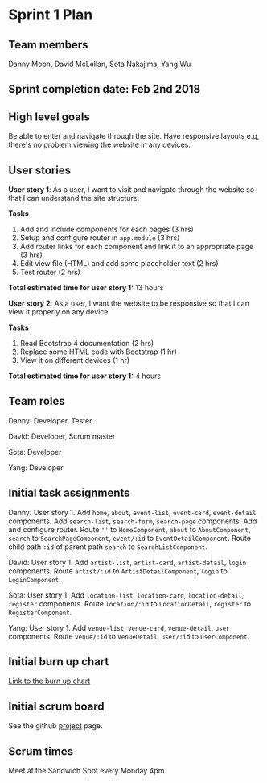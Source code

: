 # Sprint 1 Plan

## Team members
Danny Moon, David McLellan, Sota Nakajima, Yang Wu

## Sprint completion date: Feb 2nd 2018

## High level goals
Be able to enter and navigate through the site. Have responsive layouts e.g, there's no problem viewing the website in any devices.

## User stories

**User story 1**: As a user, I want to visit and navigate through the website so that I can understand the site structure.

**Tasks**
1. Add and include components for each pages (3 hrs)
2. Setup and configure router in ```app.module``` (3 hrs)
3. Add router links for each component and link it to an appropriate page (3 hrs)
4. Edit view file (HTML) and add some placeholder text (2 hrs)
5. Test router (2 hrs)

**Total estimated time for user story 1:** 13 hours

**User story 2**: As a user, I want the website to be responsive so that I can view it properly on any device

**Tasks**
1. Read Bootstrap 4 documentation (2 hrs)
2. Replace some HTML code with Bootstrap (1 hr)
3. View it on different devices (1 hr)

**Total estimated time for user story 1:** 4 hours

## Team roles

Danny: Developer, Tester

David: Developer, Scrum master

Sota: Developer

Yang: Developer

## Initial task assignments

Danny: User story 1. Add ```home```, ```about```, ```event-list```, ```event-card```, ```event-detail``` components. Add ```search-list```, ```search-form```, ```search-page``` components. Add and configure router. Route ```''``` to ```HomeComponent```, ```about``` to ```AboutComponent```, ```search``` to ```SearchPageComponent```, ```event/:id``` to ```EventDetailComponent```. Route child path ```:id``` of parent path ```search``` to ```SearchListComponent```.

David: User story 1. Add ```artist-list```, ```artist-card```, ```artist-detail```, ```login``` components. Route ```artist/:id``` to ```ArtistDetailComponent```, ```login``` to ```LoginComponent```.

Sota: User story 1. Add ```location-list```, ```location-card```, ```location-detail```, ```register``` components. Route ```location/:id``` to ```LocationDetail```, ```register``` to ```RegisterComponent```.

Yang: User story 1. Add ```venue-list```, ```venue-card```, ```venue-detail```, ```user``` components. Route ```venue/:id``` to ```VenueDetail```, ```user/:id``` to ```UserComponent```.

## Initial burn up chart

[Link to the burn up chart](https://docs.google.com/a/ucsc.edu/spreadsheets/d/1BbZ8ndXCgSjON6_fsBFhCn7kF9Nb4B7S5VAnLSBvdJg/edit?usp=sharing)

## Initial scrum board
See the github [project](https://github.com/wemoon1/soundcamp/projects/1?) page.

## Scrum times
Meet at the Sandwich Spot every Monday 4pm.